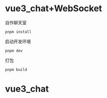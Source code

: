 # vue3_chat+WebSocket
自作聊天室

```base
pnpm install
```
启动开发环境
```base
pnpm dev
```
打包
```base
pnpm build
```
# vue3_chat

